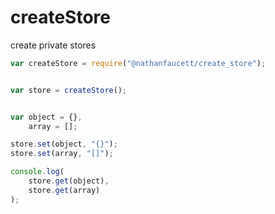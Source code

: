 createStore
=======

create private stores


```javascript
var createStore = require("@nathanfaucett/create_store");


var store = createStore();


var object = {},
    array = [];

store.set(object, "{}");
store.set(array, "[]");

console.log(
    store.get(object),
    store.get(array)
);

```
